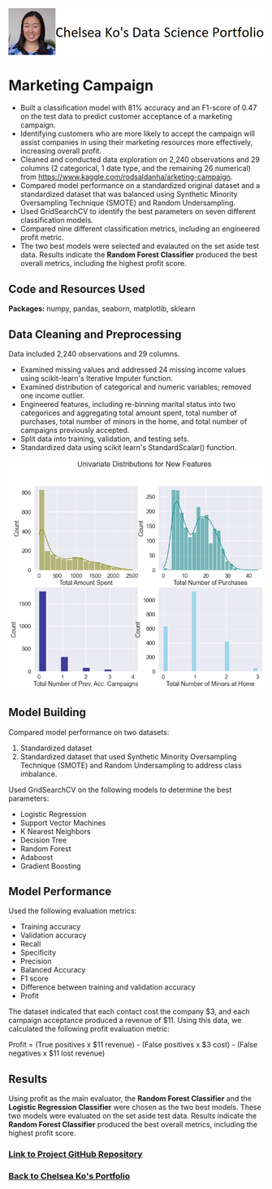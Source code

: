 ![Profile picture](/images/ko3.png) 

# Marketing Campaign
* Built a classification model with 81% accuracy and an F1-score of 0.47 on the test data to predict customer acceptance of a marketing campaign.
* Identifying customers who are more likely to accept the campaign will assist companies in using their marketing resources more effectively, increasing overall profit.
* Cleaned and conducted data exploration on 2,240 observations and 29 columns (2 categorical, 1 date type, and the remaining 26 numerical) from https://www.kaggle.com/rodsaldanha/arketing-campaign.
* Compared model performance on a standardized original dataset and a standardized dataset that was balanced using Synthetic Minority Oversampling Technique (SMOTE) and Random Undersampling. 
* Used GridSearchCV to identify the best parameters on seven different classification models.
* Compared nine different classification metrics, including an engineered profit metric. 
* The two best models were selected and evalauted on the set aside test data. Results indicate the **Random Forest Classifier** produced the best overall metrics, including the highest profit score.

## Code and Resources Used
**Packages:** numpy, pandas, seaborn, matplotlib, sklearn

## Data Cleaning and Preprocessing
Data included 2,240 observations and 29 columns.
* Examined missing values and addressed 24 missing income values using scikit-learn's Iterative Imputer function.
* Examined distribution of categorical and numeric variables; removed one income outlier.
* Engineered features, including re-binning marital status into two categorices and aggregating total amount spent, total number of purchases, total number of minors in the home, and total number of campaigns previously accepted.
* Split data into training, validation, and testing sets.
* Standardized data using scikit learn's StandardScalar() function.

![Distributions of Variables](images/distributions.png)

## Model Building  
Compared model performance on two datasets: 
1. Standardized dataset
2. Standardized dataset that used Synthetic Minority Oversampling Technique (SMOTE) and Random Undersampling to address class imbalance.

Used GridSearchCV on the following models to determine the best parameters: 
* Logistic Regression
* Support Vector Machines
* K Nearest Neighbors
* Decision Tree
* Random Forest
* Adaboost
* Gradient Boosting

## Model Performance

Used the following evaluation metrics:
* Training accuracy
* Validation accuracy
* Recall
* Specificity
* Precision
* Balanced Accuracy
* F1 score
* Difference between training and validation accuracy
* Profit

The dataset indicated that each contact cost the company \$3, and each campaign acceptance produced a revenue of \$11. Using this data, we calculated the following profit evaluation metric:  

Profit = (True positives x \$11 revenue) - (False positives x \$3 cost) - (False negatives x \$11 lost revenue)

## Results

Using profit as the main evaluator, the **Random Forest Classifier** and the **Logistic Regression Classifier** were chosen as the two best models. These two models were evaluated on the set aside test data. Results indicate the **Random Forest Classifier** produced the best overall metrics, including the highest profit score.

### [Link to Project GitHub Repository](https://github.com/chelseako/marketing_campaign)

### [Back to Chelsea Ko's Portfolio](https://chelseako.github.io/Portfolio/)
